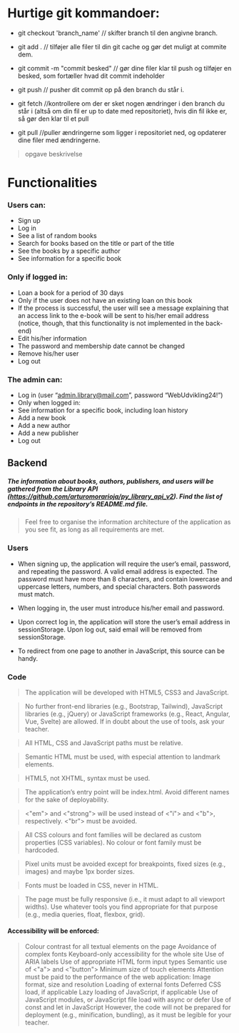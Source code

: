 # Hurtige git kommandoer:

- git checkout 'branch_name' // skifter branch til den angivne branch.
- git add . // tilføjer alle filer til din git cache og gør det muligt at commite dem.
- git commit -m "commit besked" // gør dine filer klar til push og tilføjer en besked, som fortæller hvad dit commit indeholder
- git push // pusher dit commit op på den branch du står i.

- git fetch //kontrollere om der er sket nogen ændringer i den branch du står i (altså om din fil er up to date med repositoriet), hvis din fil ikke er, så gør den klar til et pull
- git pull //puller ændringerne som ligger i repositoriet ned, og opdaterer dine filer med ændringerne.


> opgave beskrivelse
# Functionalities

### Users can:

- Sign up
- Log in
- See a list of random books
- Search for books based on the title or part of the title
- See the books by a specific author
- See information for a specific book
### Only if logged in:
- Loan a book for a period of 30 days
- Only if the user does not have an existing loan on this book
- If the process is successful, the user will see a message explaining that an access link to the e-book will be sent to his/her email address (notice, though, that this functionality is not implemented in the back-end)
- Edit his/her information
- The password and membership date cannot be changed
- Remove his/her user
- Log out
### The admin can:

- Log in (user “admin.library@mail.com”, password “WebUdvikling24!”)
- Only when logged in:
- See information for a specific book, including loan history
- Add a new book
- Add a new author
- Add a new publisher
- Log out

## Backend

##### The information about books, authors, publishers, and users will be gathered from the Library API (https://github.com/arturomorarioja/py_library_api_v2). Find the list of endpoints in the repository’s README.md file.

> Feel free to organise the information architecture of the application as you see fit, as long as all requirements are met.

### Users

- When signing up, the application will require the user’s email, password, and repeating the password. A valid email address is expected. The password must have more than 8 characters, and contain lowercase and uppercase letters, numbers, and special characters. Both passwords must match.

- When logging in, the user must introduce his/her email and password.

- Upon correct log in, the application will store the user’s email address in sessionStorage. Upon log out, said email will be removed from sessionStorage.

- To redirect from one page to another in JavaScript, this source can be handy.

### Code

> The application will be developed with HTML5, CSS3 and JavaScript.

> No further front-end libraries (e.g., Bootstrap, Tailwind), JavaScript libraries (e.g., jQuery) or JavaScript frameworks (e.g., React, Angular, Vue, Svelte) are allowed. If in doubt about the use of tools, ask your teacher.

> All HTML, CSS and JavaScript paths must be relative.

> Semantic HTML must be used, with especial attention to landmark elements.

> HTML5, not XHTML, syntax must be used.

> The application’s entry point will be index.html. Avoid different names for the sake of deployability.

> <"em"> and <"strong"> will be used instead of <"i"> and <"b">, respectively.
<"br"> must be avoided.

>All CSS colours and font families will be declared as custom properties (CSS variables). No colour or font family must be hardcoded.

> Pixel units must be avoided except for breakpoints, fixed sizes (e.g., images) and maybe 1px border sizes.

> Fonts must be loaded in CSS, never in HTML.

> The page must be fully responsive (i.e., it must adapt to all viewport widths). Use whatever tools you find appropriate for that purpose (e.g., media queries, float, flexbox, grid).

#### Accessibility will be enforced:
> Colour contrast for all textual elements on the page
Avoidance of complex fonts
Keyboard-only accessibility for the whole site
Use of ARIA labels
Use of appropriate HTML form input types
Semantic use of <"a"> and <"button">
Minimum size of touch elements
Attention must be paid to the performance of the web application:
Image format, size and resolution
Loading of external fonts
Deferred CSS load, if applicable
Lazy loading of JavaScript, if applicable
Use of JavaScript modules, or JavaScript file load with async or defer
Use of const and let in JavaScript
However, the code will not be prepared for deployment (e.g., minification, bundling), as it must be legible for your teacher.
